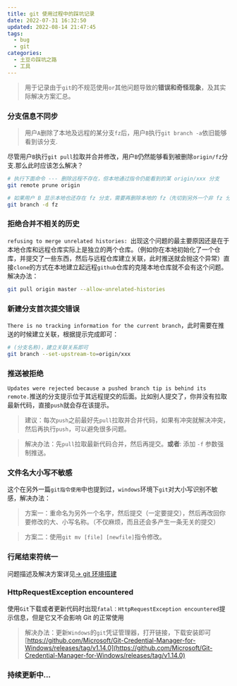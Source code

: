 ```yaml
---
title: git 使用过程中的踩坑记录
date: 2022-07-31 16:32:50
updated: 2022-08-14 21:47:45
tags:
  - bug
  - git
categories:
  - 土豆の踩坑之路
  - 工具
---
```


> 用于记录由于`git`的不规范使用`or`其他问题导致的**错误和奇怪现象**，及其实际解决方案汇总。

<!-- more -->

### 分支信息不同步

> 用户`A`删除了本地及远程的某分支`fz`后，用户`B`执行`git branch -a`依旧能够看到该分支.

尽管用户`B`执行`git pull`拉取并合并修改，用户`B`仍然能够看到被删除`origin/fz`分支.那么此时应该怎么解决？

```bash
# 执行下面命令 --- 删除远程不存在，但本地通过指令仍能看到的某 origin/xxx 分支
git remote prune origin

# 如果用户 B 显示本地也还存在 fz 分支，需要再删除本地的 fz（先切到另外一个非 fz 分支，当然不删除也不影响）
git branch -d fz
```

### 拒绝合并不相关的历史

`refusing to merge unrelated histories: `出现这个问题的最主要原因还是在于本地仓库和远程仓库实际上是独立的两个仓库。（例如你在本地初始化了一个仓库，并提交了一些东西，然后与远程仓库建立关联，此时推送就会抛这个异常）直接`clone`的方式在本地建立起远程`github`仓库的克隆本地仓库就不会有这个问题。解决办法：

```bash
git pull origin master --allow-unrelated-histories
```

### 新建分支首次提交错误

`There is no tracking information for the current branch`，此时需要在推送的时候建立关联，根据提示完成即可：

```bash
# (分支名称)，建立关联关系即可
git branch --set-upstream-to=origin/xxx
```

### 推送被拒绝

`Updates were rejected because a pushed branch tip is behind its remote.`推送的分支提示位于其远程提交的后面。比如别人提交了，你并没有拉取最新代码，直接`push`就会存在该提示。

> 建议：每次`push`之前最好先`pull`拉取并合并代码，如果有冲突就解决冲突，然后再执行`push`，可以避免很多问题。

> 解决办法：先`pull`拉取最新代码合并，然后再提交。**或者**: 添加 `-f` 参数强制推送。

### 文件名大小写不敏感

这个在另外一篇`git指令使用`中也提到过，`windows`环境下`git`对大小写识别不敏感，解决办法：

> 方案一：重命名为另外一个名字，然后提交（一定要提交），然后再改回你要修改的大、小写名称。（不仅麻烦，而且还会多产生一条无关的提交）

> 方案二：使用`git mv [file] [newfile]`指令修改。

### 行尾结束符统一

问题描述及解决方案详见[-> git 环境搭建](/share/git-install-and-terminal-config)

### HttpRequestException encountered

使用`Git`下载或者更新代码时出现`fatal：HttpRequestException encountered`提示信息，但是它又不会影响 Git 的正常使用

> 解决办法：更新`Windows`的`git`凭证管理器，打开链接，下载安装即可 [https://github.com/Microsoft/Git-Credential-Manager-for-Windows/releases/tag/v1.14.0](https://github.com/Microsoft/Git-Credential-Manager-for-Windows/releases/tag/v1.14.0)

### 持续更新中...
